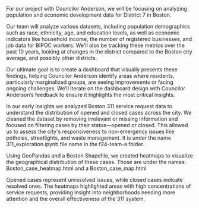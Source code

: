 For our project with Councilor Anderson, we will be focusing on analyzing population and economic development data for District 7 in Boston. 

Our team will analyze various datasets, including population demographics such as race, ethnicity, age, and education levels, as well as economic indicators like household income, the number of registered businesses, and job data for BIPOC workers. We'll also be tracking these metrics over the past 10 years, looking at changes in the district compared to the Boston city average, and possibly other districts.

Our ultimate goal is to create a dashboard that visually presents these findings, helping Councilor Anderson identify areas where residents, particularly marginalized groups, are seeing improvements or facing ongoing challenges. We’ll iterate on the dashboard design with Councilor Anderson’s feedback to ensure it highlights the most critical insights.

In our early insights we analyzed Boston 311 service request data to understand the distribution of opened and closed cases across the city. We cleaned the dataset by removing irrelevant or missing information and focused on filtering cases by their status—opened or closed. 
This allowed us to assess the city's responsiveness to non-emergency issues like potholes, streetlights, and waste management.
It is under the name 311_exploration.ipynb file name in the f24-team-a folder.

Using GeoPandas and a Boston Shapefile, we created heatmaps to visualize the geographical distribution of these cases. 
Those are under the names:  Boston_case_heatmap.html and a Boston_case_map.html

Opened cases represent unresolved issues, while closed cases indicate resolved ones. The heatmaps highlighted areas with high concentrations of service requests, providing insight into neighborhoods needing more attention and the overall effectiveness of the 311 system.
